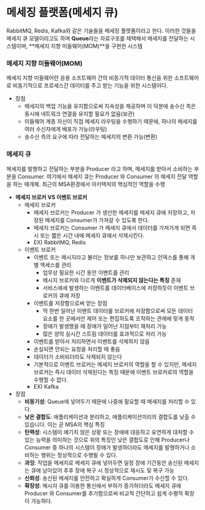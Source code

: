 # 메세징 플랫폼(메세지 큐)

RabbitMQ, Redis, Kafka와 같은 기술들을 메세징 플랫폼이라고 한다. 이러한 것들을 메세지 큐 모델이라고도 하며 **Queue**라는 자료구조를 채택해서 메세지를 전달하는 시스템이며, **메세지 지향 미들웨어(MOM)**을 구현한 시스템

### 메세지 지향 미들웨어(MOM)

메세지 지향 미들웨어란 응용 소프트웨어 간의 비동기적 데이터 통신을 위한 소프트웨어로 비동기적으로 프로세스간 데이터를 주고 받는 기능을 위한 시스템이다.

- 장점
    - 메세지의 백업 기능을 유지함으로써 지속성을 제공하며 이 덕분에 송수신 측은 동시에 네트워크 연결을 유지할 필요가 없음(보관)
    - 미들웨어 계층 자신이 직접 메세지 라우팅을 수행하기 때문에, 하나의 메세지를 여러 수신자에게 배포가 가능(라우팅)
    - 송수신 측의 요구에 따라 전달하는 메세지의 변환 가능(변환)

### 메세지 큐

메세지를 발행하고 전달하는 부분을 Producer 라고 하며, 메세지를 받아서 소비하는 부분을 Consumer. 여기에서 메세지 큐는 Producer 와 Consumer 의 메세지 전달 역할을 하는 매개체. 최근의 MSA환경에서 아키텍처의 핵심적인 역할을 수행

- **메세지 브로커 VS 이벤트 브로커**
    - 메세지 브로커
        - 메세지 브로커는 Producer 가 생산한 메세지를 메세지 큐에 저장하고, 저장된 메세지를 Consumer가 가져갈 수 있도록 한다.
        - 메세지 브로커는 Consumer 가 메세지 큐에서 데이터를 가져가게 되면 즉시 또는 짧은 시간 내에 메세지 큐에서 삭제시킨다.
        - EX) RabbitMQ, Redis
    - 이벤트 브로커
        - 이벤트 또는 메시지라고 불리는 정보를 하나만 보관하고 인덱스를 통해 개별 엑세스를 관리
            - 업무상 필요한 시간 동안 이벤트를 관리
            - 메시지 브로커와 다르게 **이벤트가 삭제되지 않는다는 특징** 존재
            - 서비스에세 발생하는 이벤트를 데이터베이스에 저장하듯이 이벤트 브로커의 큐에 저장
        - 이벤트를 저장함으로써 얻는 장점
            - 딱 한번 일어난 이벤트 데이터를 브로커에 저장함으로써 모든 데이터 요소를 한 곳에서만 제어 또는 편집하도록 조작하는 관례에 맞게 동작
            - 장애가 발생했을 때 장애가 일어난 지점부터 재처리 가능
            - 많은 양의 실시간 스트림 데이터를 효과적으로 처리 가능
        - 이벤트를 받아서 처리하면서 이벤트를 삭제하지 않음
        - 손실되면 안되는 요청을 처리할 때 좋음
        - 데이터가 소비되더라도 삭제되지 않는다
        - 기본적으로 이벤트 브로커는 메세지 브로커의 역할을 할 수 있지만, 메세지 브로커는 즉시 데이터 삭제된다는 특징 때문에 이벤트 브로커로의 역할을 수행할 수 없다.
        - EX) Kafka
- 장점
    - **비동기성**: Queue에 넣어두기 때문에 나중에 필요할 때 메세지를 처리할 수 있다.
    - **낮은 결합도**: 애플리케이션과 분리하고, 애플리케이션끼리의 결합도를 낮출 수 있습니다. 이는 곧 MSA의 핵심 특징
    - **탄력성**: 시스템이 예기치 않은 상황 또는 장애에 대응하고 유연하게 대처할 수 있는 능력을 의미하는 것으로 위의 특징인 낮은 결합도로 인해 Producer나 Consumer 중 하나의 시스템이 장애가 발생하더라도 메세지를 발행하거나 소비하는 행위는 정상적으로 수행될 수 있다.
    - **과잉**: 작업을 메세지로 메세지 큐에 넣어두면 일정 장애 기간동안 송신된 메세지는 큐에 남아있어 추후 장애 복구 시 정상적으로 재시도 및 복구 가능
    - **신뢰성**: 송신된 메세지를 안전하고 확실하게 Consumer가 수신할 수 있다.
    - **확장성**: 메시지 큐를 이용한 통신에서 부하가 증가하더라도 메세지 큐에 Producer 와 Consumer를 추가함으로써 비교적 간단하고 쉽게 수평적 확장이 가능하다.
